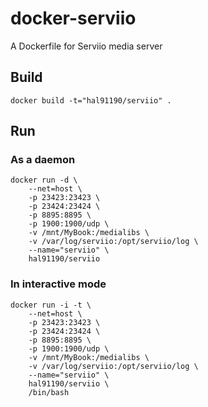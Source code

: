 # docker-serviio
A Dockerfile for Serviio media server

## Build
```
docker build -t="hal91190/serviio" .
```

## Run
### As a daemon
```
docker run -d \
    --net=host \
    -p 23423:23423 \
    -p 23424:23424 \
    -p 8895:8895 \
    -p 1900:1900/udp \
    -v /mnt/MyBook:/medialibs \
    -v /var/log/serviio:/opt/serviio/log \
    --name="serviio" \
    hal91190/serviio
```

### In interactive mode
```
docker run -i -t \
    --net=host \
    -p 23423:23423 \
    -p 23424:23424 \
    -p 8895:8895 \
    -p 1900:1900/udp \
    -v /mnt/MyBook:/medialibs \
    -v /var/log/serviio:/opt/serviio/log \
    --name="serviio" \
    hal91190/serviio \
    /bin/bash
```

